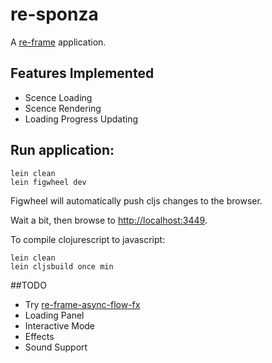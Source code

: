 # re-sponza

A [re-frame](https://github.com/Day8/re-frame) application.

## Features Implemented

* Scence Loading
* Scence Rendering
* Loading Progress Updating

## Run application:

```
lein clean
lein figwheel dev
```

Figwheel will automatically push cljs changes to the browser.

Wait a bit, then browse to [http://localhost:3449](http://localhost:3449).

To compile clojurescript to javascript:

```
lein clean
lein cljsbuild once min
```

##TODO

* Try [re-frame-async-flow-fx](https://github.com/Day8/re-frame-async-flow-fx)
* Loading Panel
* Interactive Mode
* Effects
* Sound Support